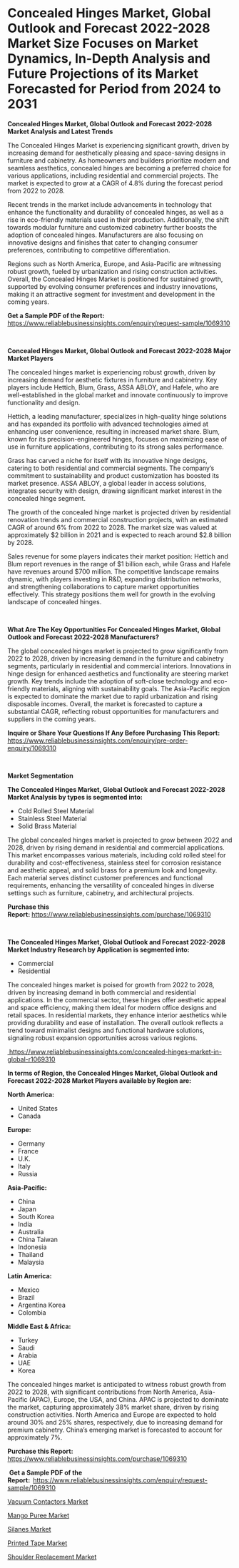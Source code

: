 <p><h1>Concealed Hinges Market, Global Outlook and Forecast 2022-2028 Market Size Focuses on Market Dynamics, In-Depth Analysis and Future Projections of its Market Forecasted for Period from 2024 to 2031</h1></p><p><strong>Concealed Hinges Market, Global Outlook and Forecast 2022-2028 Market Analysis and Latest Trends</strong></p>
<p><p>The Concealed Hinges Market is experiencing significant growth, driven by increasing demand for aesthetically pleasing and space-saving designs in furniture and cabinetry. As homeowners and builders prioritize modern and seamless aesthetics, concealed hinges are becoming a preferred choice for various applications, including residential and commercial projects. The market is expected to grow at a CAGR of 4.8% during the forecast period from 2022 to 2028.</p><p>Recent trends in the market include advancements in technology that enhance the functionality and durability of concealed hinges, as well as a rise in eco-friendly materials used in their production. Additionally, the shift towards modular furniture and customized cabinetry further boosts the adoption of concealed hinges. Manufacturers are also focusing on innovative designs and finishes that cater to changing consumer preferences, contributing to competitive differentiation.</p><p>Regions such as North America, Europe, and Asia-Pacific are witnessing robust growth, fueled by urbanization and rising construction activities. Overall, the Concealed Hinges Market is positioned for sustained growth, supported by evolving consumer preferences and industry innovations, making it an attractive segment for investment and development in the coming years.</p></p>
<p><strong>Get a Sample PDF of the Report:&nbsp;</strong> <a href="https://www.reliablebusinessinsights.com/enquiry/request-sample/1069310">https://www.reliablebusinessinsights.com/enquiry/request-sample/1069310</a></p>
<p>&nbsp;</p>
<p><strong>Concealed Hinges Market, Global Outlook and Forecast 2022-2028 Major Market Players</strong></p>
<p><p>The concealed hinges market is experiencing robust growth, driven by increasing demand for aesthetic fixtures in furniture and cabinetry. Key players include Hettich, Blum, Grass, ASSA ABLOY, and Hafele, who are well-established in the global market and innovate continuously to improve functionality and design.</p><p>Hettich, a leading manufacturer, specializes in high-quality hinge solutions and has expanded its portfolio with advanced technologies aimed at enhancing user convenience, resulting in increased market share. Blum, known for its precision-engineered hinges, focuses on maximizing ease of use in furniture applications, contributing to its strong sales performance.</p><p>Grass has carved a niche for itself with its innovative hinge designs, catering to both residential and commercial segments. The company’s commitment to sustainability and product customization has boosted its market presence. ASSA ABLOY, a global leader in access solutions, integrates security with design, drawing significant market interest in the concealed hinge segment.</p><p>The growth of the concealed hinge market is projected driven by residential renovation trends and commercial construction projects, with an estimated CAGR of around 6% from 2022 to 2028. The market size was valued at approximately $2 billion in 2021 and is expected to reach around $2.8 billion by 2028.</p><p>Sales revenue for some players indicates their market position: Hettich and Blum report revenues in the range of $1 billion each, while Grass and Hafele have revenues around $700 million. The competitive landscape remains dynamic, with players investing in R&D, expanding distribution networks, and strengthening collaborations to capture market opportunities effectively. This strategy positions them well for growth in the evolving landscape of concealed hinges.</p></p>
<p>&nbsp;</p>
<p><strong>What Are The Key Opportunities For Concealed Hinges Market, Global Outlook and Forecast 2022-2028 Manufacturers?</strong></p>
<p><p>The global concealed hinges market is projected to grow significantly from 2022 to 2028, driven by increasing demand in the furniture and cabinetry segments, particularly in residential and commercial interiors. Innovations in hinge design for enhanced aesthetics and functionality are steering market growth. Key trends include the adoption of soft-close technology and eco-friendly materials, aligning with sustainability goals. The Asia-Pacific region is expected to dominate the market due to rapid urbanization and rising disposable incomes. Overall, the market is forecasted to capture a substantial CAGR, reflecting robust opportunities for manufacturers and suppliers in the coming years.</p></p>
<p><strong>Inquire or Share Your Questions If Any Before Purchasing This Report:</strong> <a href="https://www.reliablebusinessinsights.com/enquiry/pre-order-enquiry/1069310">https://www.reliablebusinessinsights.com/enquiry/pre-order-enquiry/1069310</a></p>
<p>&nbsp;</p>
<p><strong>Market Segmentation</strong></p>
<p><strong>The Concealed Hinges Market, Global Outlook and Forecast 2022-2028 Market Analysis by types is segmented into:</strong></p>
<p><ul><li>Cold Rolled Steel Material</li><li>Stainless Steel Material</li><li>Solid Brass Material</li></ul></p>
<p><p>The global concealed hinges market is projected to grow between 2022 and 2028, driven by rising demand in residential and commercial applications. This market encompasses various materials, including cold rolled steel for durability and cost-effectiveness, stainless steel for corrosion resistance and aesthetic appeal, and solid brass for a premium look and longevity. Each material serves distinct customer preferences and functional requirements, enhancing the versatility of concealed hinges in diverse settings such as furniture, cabinetry, and architectural projects.</p></p>
<p><strong>Purchase this Report:&nbsp;</strong><a href="https://www.reliablebusinessinsights.com/purchase/1069310">https://www.reliablebusinessinsights.com/purchase/1069310</a></p>
<p>&nbsp;</p>
<p><strong>The Concealed Hinges Market, Global Outlook and Forecast 2022-2028 Market Industry Research by Application is segmented into:</strong></p>
<p><ul><li>Commercial</li><li>Residential</li></ul></p>
<p><p>The concealed hinges market is poised for growth from 2022 to 2028, driven by increasing demand in both commercial and residential applications. In the commercial sector, these hinges offer aesthetic appeal and space efficiency, making them ideal for modern office designs and retail spaces. In residential markets, they enhance interior aesthetics while providing durability and ease of installation. The overall outlook reflects a trend toward minimalist designs and functional hardware solutions, signaling robust expansion opportunities across various regions.</p></p>
<p><a href="https://www.reliablebusinessinsights.com/concealed-hinges-market-in-global-r1069310">&nbsp;https://www.reliablebusinessinsights.com/concealed-hinges-market-in-global-r1069310</a></p>
<p><strong>In terms of Region, the Concealed Hinges Market, Global Outlook and Forecast 2022-2028 Market Players available by Region are:</strong></p>
<p>
    <p> <strong> North America: </strong>
        <ul>
            <li>United States</li>
            <li>Canada</li>
        </ul>
        </p> 
    <p> <strong> Europe: </strong>
        <ul>
            <li>Germany</li>
            <li>France</li>
            <li>U.K.</li>
            <li>Italy</li>
            <li>Russia</li>
        </ul>
        </p> 
    <p> <strong> Asia-Pacific: </strong>
        <ul>
            <li>China</li>
            <li>Japan</li>
            <li>South Korea</li>
            <li>India</li>
            <li>Australia</li>
            <li>China Taiwan</li>
            <li>Indonesia</li>
            <li>Thailand</li>
            <li>Malaysia</li>
        </ul>
        </p> 
    <p> <strong> Latin America: </strong>
        <ul>
            <li>Mexico</li>
            <li>Brazil</li>
            <li>Argentina Korea</li>
            <li>Colombia</li>
        </ul>
        </p> 
    <p> <strong> Middle East & Africa: </strong>
        <ul>
            <li>Turkey</li>
            <li>Saudi</li>
            <li>Arabia</li>
            <li>UAE</li>
            <li>Korea</li>
        </ul>
    </p>
    </p>
<p><p>The concealed hinges market is anticipated to witness robust growth from 2022 to 2028, with significant contributions from North America, Asia-Pacific (APAC), Europe, the USA, and China. APAC is projected to dominate the market, capturing approximately 38% market share, driven by rising construction activities. North America and Europe are expected to hold around 30% and 25% shares, respectively, due to increasing demand for premium cabinetry. China’s emerging market is forecasted to account for approximately 7%.</p></p>
<p><strong>Purchase this Report: </strong><a href="https://www.reliablebusinessinsights.com/purchase/1069310">https://www.reliablebusinessinsights.com/purchase/1069310</a></p>
<p>&nbsp;<strong>Get a Sample PDF of the Report:&nbsp;&nbsp;</strong><a href="https://www.reliablebusinessinsights.com/enquiry/request-sample/1069310">https://www.reliablebusinessinsights.com/enquiry/request-sample/1069310</a></p>
<p><strong></strong></p>
<p><p><a href="https://www.linkedin.com/pulse/vacuum-contactors-market-trends-growth-outlook-2024-2031-v2lrf?trackingId=SMYrQSPmxJEl2lts3V1ZPQ%3D%3D">Vacuum Contactors Market</a></p><p><a href="https://www.linkedin.com/pulse/mango-puree-market-size-share-competitive-landscape-trend-analysis-slsdf?trackingId=CxPe1KzcTlKLl2LwiEtdIA%3D%3D">Mango Puree Market</a></p><p><a href="https://www.linkedin.com/pulse/unlocking-growth-potential-market-strategic-analysis-silanes-wj0mf?trackingId=hQWWKqRMTjOJAgyTr8w3ow%3D%3D">Silanes Market</a></p><p><a href="https://www.linkedin.com/pulse/printed-tape-market-size-growing-cagr-5-report-covers-analysis-ifcaf?trackingId=WCYEz5n1S9mYZFi3a9dUew%3D%3D">Printed Tape Market</a></p><p><a href="https://www.linkedin.com/pulse/shoulder-replacement-industry-sector-new-technologies-market-impact-16e6f?trackingId=uJx%2FgU28RIuJqjcBJ1fcuA%3D%3D">Shoulder Replacement Market</a></p></p>